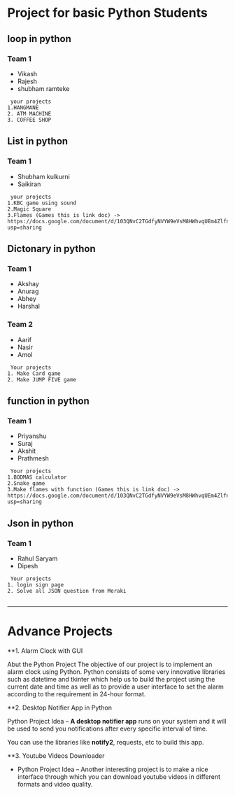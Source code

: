 # Project for basic Python Students

## loop in python

### Team 1
- Vikash
- Rajesh 
- shubham ramteke

```
 your projects
1.HANGMANE 
2. ATM MACHINE 
3. COFFEE SHOP

```

## List in python 

### Team 1
- Shubham kulkurni
- Saikiran

 
```
 your projects
1.KBC game using sound  
2.Magic Square 
3.Flames (Games this is link doc) -> https://docs.google.com/document/d/103QNvC2TGdfyNVYW9eVsM8HWhvqUEm4Zlfn7OBEi0r8/edit?usp=sharing

```

## Dictonary in python

### Team 1

- Akshay 
- Anurag
- Abhey
- Harshal

### Team 2

- Aarif
- Nasir
- Amol


```
 Your projects
1. Make Card game 
2. Make JUMP FIVE game  

```


## function in python

### Team 1
- Priyanshu
- Suraj
- Akshit
- Prathmesh

```
 Your projects
1.BODMAS calculator 
2.Snake game 
3.Make flames with function (Games this is link doc) -> https://docs.google.com/document/d/103QNvC2TGdfyNVYW9eVsM8HWhvqUEm4Zlfn7OBEi0r8/edit?usp=sharing

```


## Json in python

### Team 1
- Rahul Saryam
- Dipesh

```
 Your projects
1. login sign page 
2. Solve all JSON question from Meraki


```

---
# Advance Projects
**1. Alarm Clock with GUI

   Abut the Python Project
   The objective of our project is to implement an alarm clock using Python. Python consists of some very innovative libraries such as datetime and tkinter which    help us to build the project using the current date and time as well as to provide a user interface to set the alarm according to the requirement in 24-hour      format.

**2. Desktop Notifier App in Python

   Python Project Idea – **A desktop notifier app** runs on your system and it will be used to send you notifications after every specific interval of time.

   You can use the libraries like **notify2**, requests, etc to build this app.

**3. Youtube Videos Downloader


- Python Project Idea – Another interesting project is to make a nice interface through which you can download youtube videos in different formats and video quality.

